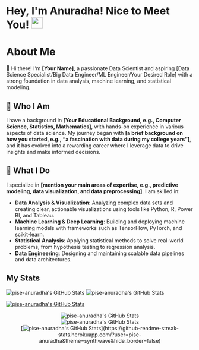 # Hey, I'm Anuradha! Nice to Meet You! <img src="https://raw.githubusercontent.com/MartinHeinz/MartinHeinz/master/wave.gif" width="30px">

# About Me

👋 Hi there! I’m **[Your Name]**, a passionate Data Scientist and aspiring [Data Science Specialist/Big Data Engineer/ML Engineer/Your Desired Role] with a strong foundation in data analysis, machine learning, and statistical modeling.

## 🧩 Who I Am

I have a background in **[Your Educational Background, e.g., Computer Science, Statistics, Mathematics]**, with hands-on experience in various aspects of data science. My journey began with **[a brief background on how you started, e.g., “a fascination with data during my college years”]**, and it has evolved into a rewarding career where I leverage data to drive insights and make informed decisions.

## 💼 What I Do

I specialize in **[mention your main areas of expertise, e.g., predictive modeling, data visualization, and data preprocessing]**. I am skilled in:

- **Data Analysis & Visualization**: Analyzing complex data sets and creating clear, actionable visualizations using tools like Python, R, Power BI, and Tableau.
- **Machine Learning & Deep Learning**: Building and deploying machine learning models with frameworks such as TensorFlow, PyTorch, and scikit-learn.
- **Statistical Analysis**: Applying statistical methods to solve real-world problems, from hypothesis testing to regression analysis.
- **Data Engineering**: Designing and maintaining scalable data pipelines and data architectures.

## My Stats

<img src="https://github-readme-stats.vercel.app/api?username=pise-anuradha&theme=synthwave&show_icons=true&hide_border=false&count_private=true" alt="pise-anuradha's GitHub Stats" />

<img src="https://github-readme-stats.vercel.app/api/top-langs/?username=pise-anuradha&theme=synthwave&show_icons=true&hide_border=false&layout=compact" alt="pise-anuradha's GitHub Stats" />

[<img src="https://github-readme-streak-stats.herokuapp.com/?user=pise-anuradha&theme=synthwave&hide_border=false" alt="pise-anuradha's GitHub Stats" />
](https://github-readme-streak-stats.herokuapp.com/?user=pise-anuradha&theme=synthwave&hide_border=false)


<div align="center">
<img src="https://github-readme-stats.vercel.app/api?username=pise-anuradha&theme=synthwave&show_icons=true&hide_border=false&count_private=true" alt="pise-anuradha's GitHub Stats" />
</div>

<div align="center">
<img src="https://github-readme-stats.vercel.app/api/top-langs/?username=pise-anuradha&theme=synthwave&show_icons=true&hide_border=false&layout=compact" alt="pise-anuradha's GitHub Stats" />
</div>

<div align="center">
[<img src="https://github-readme-streak-stats.herokuapp.com/?user=pise-anuradha&theme=synthwave&hide_border=false" alt="pise-anuradha's GitHub Stats" />](https://github-readme-streak-stats.herokuapp.com/?user=pise-anuradha&theme=synthwave&hide_border=false)
</div>

